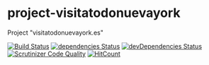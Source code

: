 # project-visitatodonuevayork

Project "visitatodonuevayork.es"

[![Build Status](https://travis-ci.org/edufrojo/project-visitatodonuevayork.svg?branch=master)](https://travis-ci.org/edufrojo/project-visitatodonuevayork)
[![dependencies Status](https://david-dm.org/edufrojo/project-visitatodonuevayork/status.svg)](https://david-dm.org/edufrojo/project-visitatodonuevayork)
[![devDependencies Status](https://david-dm.org/edufrojo/project-visitatodonuevayork/dev-status.svg)](https://david-dm.org/edufrojo/project-visitatodonuevayork?type=dev)
[![Scrutinizer Code Quality](https://scrutinizer-ci.com/g/edufrojo/project-visitatodonuevayork/badges/quality-score.png?b=master)](https://scrutinizer-ci.com/g/edufrojo/project-visitatodonuevayork/?branch=master)
[![HitCount](http://hits.dwyl.io/edufrojo/project-visitatodonuevayork.svg)](http://hits.dwyl.io/edufrojo/project-visitatodonuevayork)
